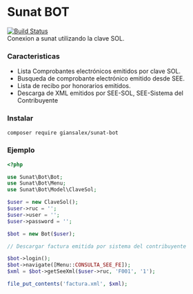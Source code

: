 # Sunat BOT
[![Build Status](https://travis-ci.org/giansalex/sunat-bot.svg?branch=master)](https://travis-ci.org/giansalex/sunat-bot)  
Conexion a sunat utilizando la clave SOL.

### Caracteristicas
- Lista Comprobantes electrónicos emitidos por clave SOL.
- Busqueda de comprobante electrónico emitido desde SEE.
- Lista de recibo por honorarios emitidos.
- Descarga de XML emitidos por SEE-SOL, SEE-Sistema del Contribuyente

### Instalar

```bash
composer require giansalex/sunat-bot
```

### Ejemplo

```php
<?php

use Sunat\Bot\Bot;
use Sunat\Bot\Menu;
use Sunat\Bot\Model\ClaveSol;

$user = new ClaveSol();
$user->ruc = '';
$user->user = '';
$user->password = '';

$bot = new Bot($user);

// Descargar factura emitida por sistema del contribuyente

$bot->login();
$bot->navigate([Menu::CONSULTA_SEE_FE]);
$xml = $bot->getSeeXml($user->ruc, 'F001', '1');

file_put_contents('factura.xml', $xml);

```

